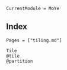 ```@meta
CurrentModule = MoYe
```
## Index

```@index
Pages = ["tiling.md"]
```

```@docs
Tile
@tile
@partition
```